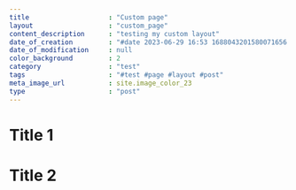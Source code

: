 ```yaml
---
title                    : "Custom page"
layout                   : "custom_page"
content_description      : "testing my custom layout"
date_of_creation         : "#date 2023-06-29 16:53 1688043201580071656 GMT"
date_of_modification     : null
color_background         : 2
category                 : "test"
tags                     : "#test #page #layout #post" 
meta_image_url           : site.image_color_23
type                     : "post"
---
```


# Title 1

# Title 2
